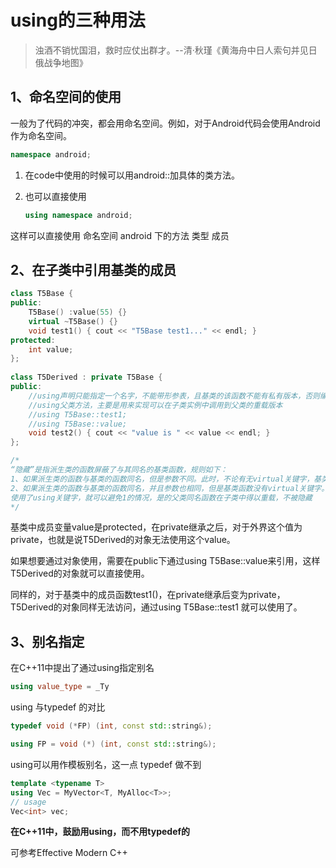 # using的三种用法



> 浊酒不销忧国泪，救时应仗出群才。--清·秋瑾《黄海舟中日人索句并见日俄战争地图》





## 1、命名空间的使用

一般为了代码的冲突，都会用命名空间。例如，对于Android代码会使用Android作为命名空间。

```c++
namespace android;
```

1. 在code中使用的时候可以用android::加具体的类方法。

2. 也可以直接使用

   ```c++
   using namespace android;
   ```

这样可以直接使用 命名空间 android 下的方法 类型 成员


2、在子类中引用基类的成员
--------------------- 
```c++
class T5Base {
public:
    T5Base() :value(55) {}
    virtual ~T5Base() {}
    void test1() { cout << "T5Base test1..." << endl; }
protected:
    int value;
};
 
class T5Derived : private T5Base {
public:
    //using声明只能指定一个名字，不能带形参表，且基类的该函数不能有私有版本，否则编译报错 
    //using父类方法，主要是用来实现可以在子类实例中调用到父类的重载版本  
    //using T5Base::test1;
    //using T5Base::value;
    void test2() { cout << "value is " << value << endl; }
};

/* 
“隐藏”是指派生类的函数屏蔽了与其同名的基类函数，规则如下： 
1、如果派生类的函数与基类的函数同名，但是参数不同。此时，不论有无virtual关键字，基类的函数将被隐藏（注意别与重载混淆） 
2、如果派生类的函数与基类的函数同名，并且参数也相同，但是基类函数没有virtual关键字。此时，基类的函数被隐藏（注意别与覆盖混淆） 
使用了using关键字，就可以避免1的情况，是的父类同名函数在子类中得以重载，不被隐藏 
*/  

```

基类中成员变量value是protected，在private继承之后，对于外界这个值为private，也就是说T5Derived的对象无法使用这个value。

如果想要通过对象使用，需要在public下通过using T5Base::value来引用，这样T5Derived的对象就可以直接使用。

同样的，对于基类中的成员函数test1()，在private继承后变为private，T5Derived的对象同样无法访问，通过using T5Base::test1 就可以使用了。



## **3、别名指定**

在C++11中提出了通过using指定别名

```c++
using value_type = _Ty
```

using  与typedef 的对比

```c++
typedef void (*FP) (int, const std::string&);
```

```c++
using FP = void (*) (int, const std::string&);
```

using可以用作模板别名，这一点 typedef 做不到

```c++
template <typename T>
using Vec = MyVector<T, MyAlloc<T>>;
// usage
Vec<int> vec;
```

**在C++11中，鼓励用using，而不用typedef的**



可参考Effective Modern C++